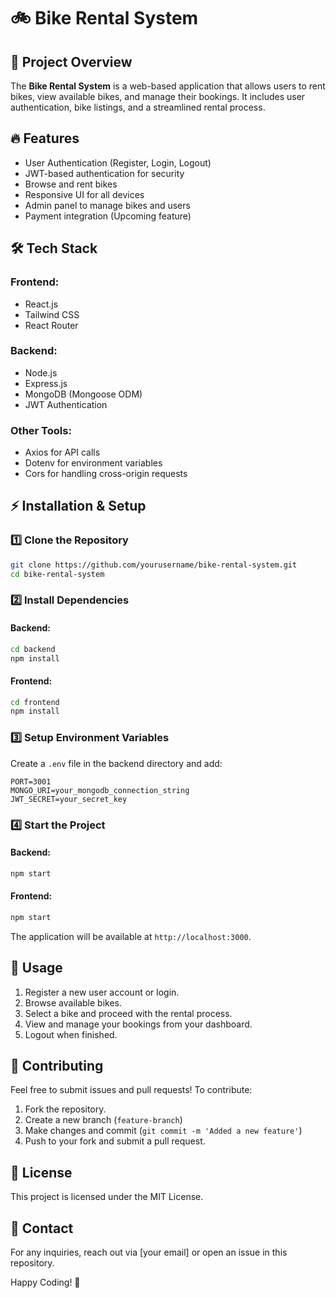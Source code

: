 # 🚲 Bike Rental System

## 📌 Project Overview
The **Bike Rental System** is a web-based application that allows users to rent bikes, view available bikes, and manage their bookings. It includes user authentication, bike listings, and a streamlined rental process.

## 🔥 Features
- User Authentication (Register, Login, Logout)
- JWT-based authentication for security
- Browse and rent bikes
- Responsive UI for all devices
- Admin panel to manage bikes and users
- Payment integration (Upcoming feature)

## 🛠️ Tech Stack
### **Frontend:**
- React.js
- Tailwind CSS
- React Router

### **Backend:**
- Node.js
- Express.js
- MongoDB (Mongoose ODM)
- JWT Authentication

### **Other Tools:**
- Axios for API calls
- Dotenv for environment variables
- Cors for handling cross-origin requests

## ⚡ Installation & Setup

### 1️⃣ Clone the Repository
```sh
git clone https://github.com/yourusername/bike-rental-system.git
cd bike-rental-system
```

### 2️⃣ Install Dependencies
#### Backend:
```sh
cd backend
npm install
```

#### Frontend:
```sh
cd frontend
npm install
```

### 3️⃣ Setup Environment Variables
Create a `.env` file in the backend directory and add:
```env
PORT=3001
MONGO_URI=your_mongodb_connection_string
JWT_SECRET=your_secret_key
```

### 4️⃣ Start the Project
#### Backend:
```sh
npm start
```

#### Frontend:
```sh
npm start
```

The application will be available at `http://localhost:3000`.

## 🚀 Usage
1. Register a new user account or login.
2. Browse available bikes.
3. Select a bike and proceed with the rental process.
4. View and manage your bookings from your dashboard.
5. Logout when finished.

## 🤝 Contributing
Feel free to submit issues and pull requests! To contribute:
1. Fork the repository.
2. Create a new branch (`feature-branch`)
3. Make changes and commit (`git commit -m 'Added a new feature'`)
4. Push to your fork and submit a pull request.

## 📜 License
This project is licensed under the MIT License.

## 📩 Contact
For any inquiries, reach out via [your email] or open an issue in this repository.

Happy Coding! 🚀

